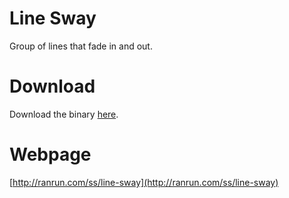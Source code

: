 # Line Sway
Group of lines that fade in and out.

Download
========
Download the binary [here](http://ranrun.com/ss/line-sway/macos/download).

Webpage
=======
[http://ranrun.com/ss/line-sway](http://ranrun.com/ss/line-sway)
